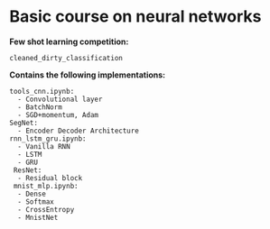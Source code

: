 # Basic course on neural networks 
**Few shot learning competition:**
```
cleaned_dirty_classification
```
**Contains the following implementations:**
```
tools_cnn.ipynb:
  - Convolutional layer
  - BatchNorm
  - SGD+momentum, Adam
SegNet:
  - Encoder Decoder Architecture
rnn_lstm_gru.ipynb:
  - Vanilla RNN
  - LSTM
  - GRU
 ResNet:
  - Residual block 
 mnist_mlp.ipynb:
  - Dense
  - Softmax
  - CrossEntropy
  - MnistNet
```
